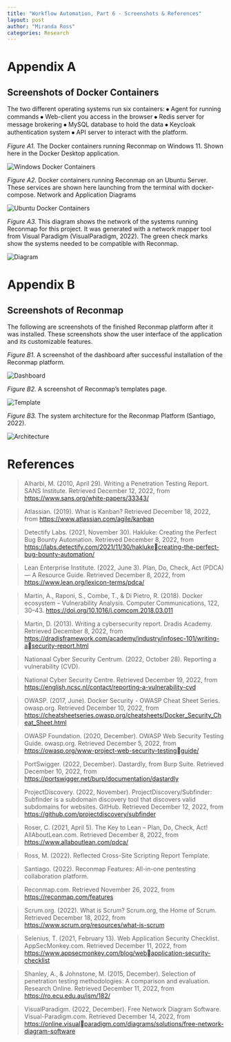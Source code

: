 ```yaml
---
title: "Workflow Automation, Part 6 - Screenshots & References"
layout: post
author: "Miranda Ross"
categories: Research
---
```


# Appendix A
## Screenshots of Docker Containers
The two different operating systems run six containers: 
⦁	Agent for running commands
⦁	Web-client you access in the browser
⦁	Redis server for message brokering
⦁	MySQL database to hold the data
⦁	Keycloak authentication system
⦁	API server to interact with the platform.
 
_Figure A1._
The Docker containers running Reconmap on Windows 11. Shown here in the Docker Desktop application.

![Windows Docker Containers](/assets/images/automation/docker%20running.png)
 

_Figure A2._
Docker containers running Reconmap on an Ubuntu Server. These services are shown here launching from the terminal with docker-compose.
Network and Application Diagrams

![Ubuntu Docker Containers](/assets/images/automation/ubuntu.png)


_Figure A3._
This diagram shows the network of the systems running Reconmap for this project. It was generated with a network mapper tool from Visual Paradigm (VisualParadigm, 2022). The green check marks show the systems needed to be compatible with Reconmap.

![Diagram](/assets/images/automation/network.png)


# Appendix B
## Screenshots of Reconmap
The following are screenshots of the finished Reconmap platform after it was installed. These screenshots show the user interface of the application and its customizable features.  

_Figure B1._
A screenshot of the dashboard after successful installation of the Reconmap platform.

![Dashboard](/assets/images/automation/dashboard.png)

_Figure B2._
A screenshot of Reconmap’s templates page.

![Template](/assets/images/automation/project-templates.png)

_Figure B3._
The system architecture for the Reconmap Platform (Santiago, 2022).

![Architecture](/assets/images/automation/structure.png)

# References
> Alharbi, M. (2010, April 29). Writing a Penetration Testing Report. SANS Institute. Retrieved December 12, 2022, from https://www.sans.org/white-papers/33343/

>Atlassian. (2019). What is Kanban? Retrieved December 18, 2022, from https://www.atlassian.com/agile/kanban

> Detectify Labs. (2021, November 30). Hakluke: Creating the Perfect Bug Bounty Automation. Retrieved December 8, 2022, from https://labs.detectify.com/2021/11/30/haklukecreating-the-perfect-bug-bounty-automation/

> Lean Enterprise Institute. (2022, June 3). Plan, Do, Check, Act (PDCA) — A Resource Guide. Retrieved December 8, 2022, from https://www.lean.org/lexicon-terms/pdca/

> Martin, A., Raponi, S., Combe, T., & Di Pietro, R. (2018). Docker ecosystem – Vulnerability Analysis. Computer Communications, 122, 30–43. https://doi.org/10.1016/j.comcom.2018.03.011

> Martin, D. (2013). Writing a cybersecurity report. Dradis Academy. Retrieved December 8, 2022, from https://dradisframework.com/academy/industry/infosec-101/writing-asecurity-report.html

> Nationaal Cyber Security Centrum. (2022, October 28). Reporting a vulnerability (CVD). 

> National Cyber Security Centre. Retrieved December 19, 2022, from https://english.ncsc.nl/contact/reporting-a-vulnerability-cvd

> OWASP. (2017, June). Docker Security - OWASP Cheat Sheet Series. owasp.org. Retrieved December 10, 2022, from https://cheatsheetseries.owasp.org/cheatsheets/Docker_Security_Cheat_Sheet.html

> OWASP Foundation. (2020, December). OWASP Web Security Testing Guide. owasp.org. Retrieved December 5, 2022, from https://owasp.org/www-project-web-security-testingguide/

> PortSwigger. (2022, December). Dastardly, from Burp Suite. Retrieved December 10, 2022, from https://portswigger.net/burp/documentation/dastardly

> ProjectDiscovery. (2022, November). ProjectDiscovery/Subfinder: Subfinder is a subdomain discovery tool that discovers valid subdomains for websites. GitHub. Retrieved December 12, 2022, from https://github.com/projectdiscovery/subfinder

> Roser, C. (2021, April 5). The Key to Lean – Plan, Do, Check, Act! AllAboutLean.com. Retrieved December 8, 2022, from https://www.allaboutlean.com/pdca/

> Ross, M. (2022). Reflected Cross-Site Scripting Report Template.

> Santiago. (2022). Reconmap Features: All-in-one pentesting collaboration platform. 

> Reconmap.com. Retrieved November 26, 2022, from https://reconmap.com/features

> Scrum.org. (2022). What is Scrum? Scrum.org, the Home of Scrum. Retrieved December 18, 2022, from https://www.scrum.org/resources/what-is-scrum

> Selenius, T. (2021, February 13). Web Application Security Checklist. AppSecMonkey.com. Retrieved December 11, 2022, from https://www.appsecmonkey.com/blog/webapplication-security-checklist

> Shanley, A., & Johnstone, M. (2015, December). Selection of penetration testing methodologies: A comparison and evaluation. Research Online. Retrieved December 11, 2022, from https://ro.ecu.edu.au/ism/182/

> VisualParadigm. (2022, December). Free Network Diagram Software. Visual-Paradigm.com. Retrieved December 14, 2022, from https://online.visualparadigm.com/diagrams/solutions/free-network-diagram-software